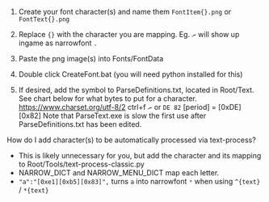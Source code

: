 

1. Create your font character(s) and name them `FontItem{}.png` or `FontText{}.png`  
2. Replace `{}` with the character you are mapping. Eg. `ނ` will show up ingame as narrowfont `.`
3. Paste the png image(s) into Fonts/FontData 
4. Double click CreateFont.bat (you will need python installed for this) 

5. If desired, add the symbol to ParseDefinitions.txt, located in Root/Text. 
See chart below for what bytes to put for a character. 
https://www.charset.org/utf-8/2 ctrl+f `ނ` or `DE 82` 
[period] = [0xDE][0x82]
Note that ParseText.exe is slow the first use after ParseDefinitions.txt has been edited. 

How do I add character(s) to be automatically processed via text-process? 
- This is likely unnecessary for you, but add the character and its mapping to Root/Tools/text-process-classic.py
- NARROW_DICT and NARROW_MENU_DICT map each letter. 
- `"a":"[0xe1][0xb5][0x83]",` turns `a` into narrowfont `ᵃ` when using `^{text}` / `*{text}` 






